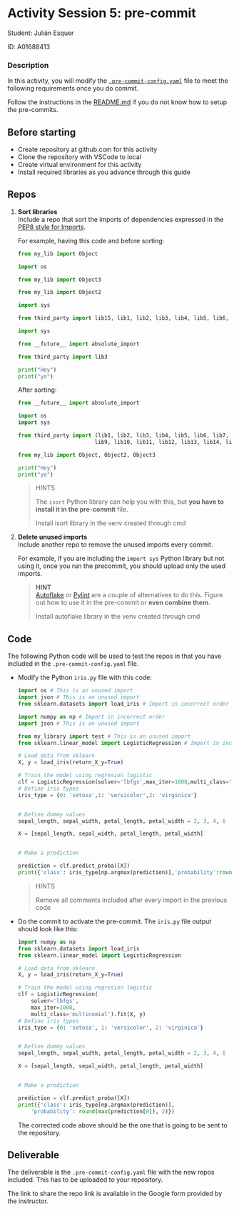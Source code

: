 # Activity Session 5: pre-commit

Student: Julián Esquer

ID: A01688413

### Description

In this activity, you will modify the [`.pre-commit-config.yaml`](./.pre-commit-config.yaml) file to meet the following requirements once you do commit.

Follow the instructions in the [README.md](../README.md) if you do not know how to setup the pre-commits.

## Before starting

* Create repository at github.com for this activity
* Clone the repository with VSCode to local
* Create virtual environment for this activity
* Install required libraries as you advance through this guide

## Repos
1. **Sort libraries**  
Include a repo that sort the imports of dependencies expressed in the [PEP8 style for Imports](https://pep8.org/#imports).
    
    For example, having this code and before sorting:
    ```python
    from my_lib import Object

    import os

    from my_lib import Object3

    from my_lib import Object2

    import sys

    from third_party import lib15, lib1, lib2, lib3, lib4, lib5, lib6, lib7, lib8, lib9, lib10, lib11, lib12, lib13, lib14

    import sys

    from __future__ import absolute_import

    from third_party import lib3

    print("Hey")
    print("yo")
    ```

    After sorting:
    ```python
    from __future__ import absolute_import

    import os
    import sys

    from third_party import (lib1, lib2, lib3, lib4, lib5, lib6, lib7, lib8,
                            lib9, lib10, lib11, lib12, lib13, lib14, lib15)

    from my_lib import Object, Object2, Object3

    print("Hey")
    print("yo")
    ```

    > HINTS 
    >
    > The `isort` Python library can help you with this, but **you have to install it in the pre-commit** file.  
    >
    > Install isort library in the venv created through cmd

2. **Delete unused imports**  
    Include another repo to remove the unused imports every commit.  

    For example, if you are including the `import sys` Python library but not using it, once you run the precommit, you should upload only the used imports.
    
    > **HINT**  
    [Autoflake](https://pypi.org/project/autoflake/) or [Pylint](https://pypi.org/project/pylint/) are a couple of alternatives to do this. Figure out how to use it in the pre-commit or **even combine them**.
    >
    > Install autoflake library in the venv created through cmd
    

## Code
The following Python code will be used to test the repos in that you have included in the `.pre-commit-config.yaml` file.

* Modify the Python `iris.py` file with this code:
    ```python
    import os # This is an unused import
    import json # This is an unused import
    from sklearn.datasets import load_iris # Import in incorrect order

    import numpy as np # Import in incorrect order
    import json # This is an unused import

    from my_library import test # This is an unused import
    from sklearn.linear_model import LogisticRegression # Import in incorrect order

    # Load data from sklearn
    X, y = load_iris(return_X_y=True)

    # Train the model using regresion logistic
    clf = LogisticRegression(solver='lbfgs',max_iter=1000,multi_class='multinomial').fit(X, y)
    # Define iris types
    iris_type = {0: 'setosa',1: 'versicolor',2: 'virginica'}


    # Define dummy values
    sepal_length, sepal_width, petal_length, petal_width = 2, 3, 4, 6

    X = [sepal_length, sepal_width, petal_length, petal_width]


    # Make a prediction

    prediction = clf.predict_proba([X])
    print({'class': iris_type[np.argmax(prediction)],'probability':round(max(prediction[0]), 2)})
    ```

  > HINTS 
  >
  > Remove all comments included after every import in the previous code
    
* Do the commit to activate the pre-commit. The `iris.py` file output should look like this:
    ```python
    import numpy as np
    from sklearn.datasets import load_iris
    from sklearn.linear_model import LogisticRegression

    # Load data from sklearn
    X, y = load_iris(return_X_y=True)

    # Train the model using regresion logistic
    clf = LogisticRegression(
        solver='lbfgs',
        max_iter=1000,
        multi_class='multinomial').fit(X, y)
    # Define iris types
    iris_type = {0: 'setosa', 1: 'versicolor', 2: 'virginica'}


    # Define dummy values
    sepal_length, sepal_width, petal_length, petal_width = 2, 3, 4, 6

    X = [sepal_length, sepal_width, petal_length, petal_width]


    # Make a prediction

    prediction = clf.predict_proba([X])
    print({'class': iris_type[np.argmax(prediction)],
        'probability': round(max(prediction[0]), 2)})
    ```

    The corrected code above should be the one that is going to be sent to the repository.

## Deliverable
The deliverable is the `.pre-commit-config.yaml` file with the new repos included. This has to be uploaded to your repository.

The link to share the repo link is available in the Google form provided by the instructor.

